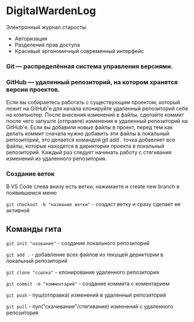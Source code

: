 # DigitalWardenLog

Электронный журнал старосты.

* Авторизация
* Разделения прав доступа
* Красивый эргономичный современный интерфейс


### Git — распределённая система управления версиями.

### GitHub — удаленный репозиторий, на котором хранятся версии проектов.


Если вы собираетесь работать с существующим проектом, который лежит на GitHub'е для начала клонируйте удаленный репозиторий себе на компьютер. После внесения изменений в файлы, сделайте коммит после чего запуште (отправте) изменения в удаленный репозиторий на GitHub'е. Если вы добавили новые файлы в проект, перед тем как делать коммит сначала нужно добавить эти файлы в локальный репозиторий, это делается командой git add . точка добавляет все файлы, которые находятся в дириктории проекта в локальный репозиторий. Каждый раз следует начинать работу с стягивания изменений из удаленного репозитория.

### Создание веток

В VS Code слева внизу есть ветки, нажимаете и create new branch в появившемся меню

`git checkout -b "название ветки"` - создаст ветку и сразу сделает ее активной

## Команды гита

`git init "название"` - cоздание локального репозиторий

`git add .` - добавление всех файлов из текущей дериктории в локальный репозиторий

`git clone "ссылка"` - клонирование удаленного репозитория

`git commit -m "комментарий"` - создание коммита с коментарием

`git push` - пуш(отправка) изменений в удаленный репозиторий

`git pull` - пул("скачивание"/стягивание) изменений с удаленного репозитория
